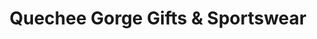 ---
title: "Quechee Gorge Gifts & Sportswear"
url: /quechee/quechee-gorge-gifts-und-sportswear/
shop: Andenken
---
